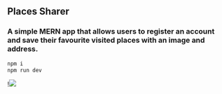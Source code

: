 ## Places Sharer

### A simple MERN app that allows users to register an account and save their favourite visited places with an image and address.

```bash
npm i
npm run dev
```

!![](README_GIF.gif)


